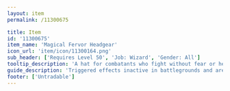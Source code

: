 ```yaml
---
layout: item
permalink: /11300675

title: Item
id: '11300675'
item_name: 'Magical Fervor Headgear'
icon_url: 'item/icon/11300164.png'
sub_header: ['Requires Level 50', 'Job: Wizard', 'Gender: All']
tooltip_description: 'A hat for combatants who fight without fear or hesitation.'
guide_description: 'Triggered effects inactive in battlegrounds and arenas.'
footer: ['Untradable']
---
```

